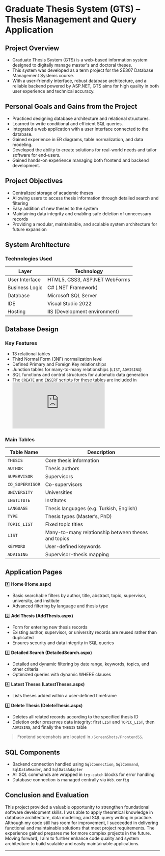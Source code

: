 # Graduate Thesis System (GTS) – Thesis Management and Query Application

## Project Overview

* Graduate Thesis System (GTS) is a web-based information system designed to digitally manage master's and doctoral theses.
* This system was developed as a term project for the SE307 Database Management Systems course.
* With a user-friendly interface, robust database architecture, and a reliable backend powered by ASP.NET, GTS aims for high quality in both user experience and technical accuracy.

## Personal Goals and Gains from the Project

* Practiced designing database architecture and relational structures.
* Learned to write conditional and efficient SQL queries.
* Integrated a web application with a user interface connected to the database.
* Gained experience in ER diagrams, table normalization, and data modeling.
* Developed the ability to create solutions for real-world needs and tailor software for end-users.
* Gained hands-on experience managing both frontend and backend development.

## Project Objectives

* Centralized storage of academic theses
* Allowing users to access thesis information through detailed search and filtering
* Easy addition of new theses to the system
* Maintaining data integrity and enabling safe deletion of unnecessary records
* Providing a modular, maintainable, and scalable system architecture for future expansion

## System Architecture

### Technologies Used

| Layer          | Technology                    |
| -------------- | ----------------------------- |
| User Interface | HTML5, CSS3, ASP.NET WebForms |
| Business Logic | C# (.NET Framework)           |
| Database       | Microsoft SQL Server          |
| IDE            | Visual Studio 2022            |
| Hosting        | IIS (Development environment) |

## Database Design

### Key Features

* 13 relational tables
* Third Normal Form (3NF) normalization level
* Defined Primary and Foreign Key relationships
* Junction tables for many-to-many relationships (`LIST`, `ADVISING`)
* SQL functions and control structures for automatic data generation
* The `CREATE` and `INSERT` scripts for these tables are included in ![this file](https://github.com/mehmettguzell/MyProjects/blob/main/Graduate_Thesis_System/DbQuerys.md)

### Main Tables

| Table Name      | Description                                         |
| --------------- | --------------------------------------------------- |
| `THESIS`        | Core thesis information                             |
| `AUTHOR`        | Thesis authors                                      |
| `SUPERVISOR`    | Supervisors                                         |
| `CO_SUPERVISOR` | Co-supervisors                                      |
| `UNIVERSITY`    | Universities                                        |
| `INSTITUTE`     | Institutes                                          |
| `LANGUAGE`      | Thesis languages (e.g. Turkish, English)            |
| `TYPE`          | Thesis types (Master’s, PhD)                        |
| `TOPIC_LIST`    | Fixed topic titles                                  |
| `LIST`          | Many-to-many relationship between theses and topics |
| `KEYWORD`       | User-defined keywords                               |
| `ADVISING`      | Supervisor-thesis mapping                           |

## Application Pages

1️⃣ **Home (Home.aspx)**

* Basic searchable filters by author, title, abstract, topic, supervisor, university, and institute
* Advanced filtering by language and thesis type

2️⃣ **Add Thesis (AddThesis.aspx)**

* Form for entering new thesis records
* Existing author, supervisor, or university records are reused rather than duplicated
* Ensures security and data integrity in SQL queries

3️⃣ **Detailed Search (DetailedSearch.aspx)**

* Detailed and dynamic filtering by date range, keywords, topics, and other criteria
* Optimized queries with dynamic WHERE clauses

4️⃣ **Latest Theses (LatestTheses.aspx)**

* Lists theses added within a user-defined timeframe

5️⃣ **Delete Thesis (DeleteThesis.aspx)**

* Deletes all related records according to the specified thesis ID
* Deletion order preserves data integrity: first `LIST` and `TOPIC_LIST`, then `ADVISING`, and finally the `THESIS` table

> Frontend screenshots are located in `/ScreenShots/FrontendSS`.

## SQL Components

* Backend connection handled using `SqlConnection`, `SqlCommand`, `SqlDataReader`, and `SqlDataAdapter`
* All SQL commands are wrapped in `try-catch` blocks for error handling
* Database connection is managed centrally via `Web.config`

## Conclusion and Evaluation

This project provided a valuable opportunity to strengthen foundational software development skills. I was able to apply theoretical knowledge in database architecture, data modeling, and SQL query writing in practice. Although my code still has room for improvement, I succeeded in delivering functional and maintainable solutions that meet project requirements. The experience gained prepares me for more complex projects in the future. Moving forward, I aim to further enhance code quality and system architecture to build scalable and easily maintainable applications.

---
